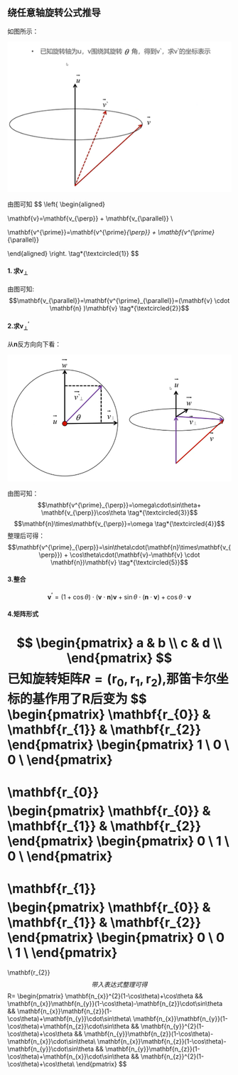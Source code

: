 ## 绕任意轴旋转公式推导
如图所示：

![rotate](./rotate.png)

由图可知
$$
\left\{
\begin{aligned}

\mathbf{v}=\mathbf{v_{\perp}} + \mathbf{v_{\parallel}} \\

\mathbf{v^{\prime}}=\mathbf{v^{\prime}_{\perp}} + \mathbf{v^{\prime}_{\parallel}}

\end{aligned}
\right. \tag*{\textcircled{1}}
$$

#### 1. 求$\mathbf{v_{\perp}}$
由图可知:
$$\mathbf{v_{\parallel}}=\mathbf{v^{\prime}_{\parallel}}=(\mathbf{v} \cdot \mathbf{n} )\mathbf{v} \tag*{\textcircled{2}}$$

#### 2.求$\mathbf{v^{\prime}_{\perp}}$
从$\mathbf{n}$反方向向下看：

![rotate2](./rotate2.png)

由图可知：
$$\mathbf{v^{\prime}_{\perp}}=\omega\cdot\sin\theta+ \mathbf{v_{\perp}}\cos\theta  \tag*{\textcircled{3}}$$
$$\mathbf{n}\times\mathbf{v_{\perp}}=\omega \tag*{\textcircled{4}}$$
整理后可得：
$$\mathbf{v^{\prime}_{\perp}}=\sin\theta\cdot(\mathbf{n}\times\mathbf{v_{\perp}}) + \cos\theta\cdot(\mathbf{v}-\mathbf{v} \cdot \mathbf{n})\mathbf{v} \tag*{\textcircled{5}}$$

#### 3.整合
$$\mathbf{v^{\prime}}=(1+\cos\theta)\cdot(\mathbf{v} \cdot \mathbf{n})\mathbf{v}+\sin\theta\cdot(\mathbf{n}\cdot\mathbf{v})+\cos\theta\cdot\mathbf{v}$$

#### 4.矩阵形式
$$
\begin{pmatrix}
a & b \\
c & d \\
\end{pmatrix}
$$
已知旋转矩阵$R=(\mathbf{r_{0}}, \mathbf{r_{1}},\mathbf{r_{2}})$,那笛卡尔坐标的基作用了R后变为
$$
\begin{pmatrix}
\mathbf{r_{0}} & \mathbf{r_{1}} & \mathbf{r_{2}} 
\end{pmatrix}
\begin{pmatrix}
1 \\
0 \\
0 \\
\end{pmatrix}
=
\mathbf{r_{0}}
$$
$$
\begin{pmatrix}
\mathbf{r_{0}} & \mathbf{r_{1}} & \mathbf{r_{2}} 
\end{pmatrix}
\begin{pmatrix}
0 \\
1 \\
0 \\
\end{pmatrix}
=
\mathbf{r_{1}}
$$
$$
\begin{pmatrix}
\mathbf{r_{0}} & \mathbf{r_{1}} & \mathbf{r_{2}} 
\end{pmatrix}
\begin{pmatrix}
0 \\
0 \\
1 \\
\end{pmatrix}
=
\mathbf{r_{2}}
$$
带入表达式整理可得
$$
R=
\begin{pmatrix}
\mathbf{n_{x}}^{2}(1-\cos\theta)+\cos\theta && \mathbf{n_{x}}\mathbf{n_{y}}(1-\cos\theta)-\mathbf{n_{z}}\cdot\sin\theta && \mathbf{n_{x}}\mathbf{n_{z}}(1-\cos\theta)+\mathbf{n_{y}}\cdot\sin\theta\\
\mathbf{n_{x}}\mathbf{n_{y}}(1-\cos\theta)+\mathbf{n_{z}}\cdot\sin\theta && \mathbf{n_{y}}^{2}(1-\cos\theta)+\cos\theta && \mathbf{n_{y}}\mathbf{n_{z}}(1-\cos\theta)-\mathbf{n_{x}}\cdot\sin\theta\\
\mathbf{n_{x}}\mathbf{n_{z}}(1-\cos\theta)-\mathbf{n_{y}}\cdot\sin\theta && \mathbf{n_{y}}\mathbf{n_{z}}(1-\cos\theta)+\mathbf{n_{x}}\cdot\sin\theta && \mathbf{n_{z}}^{2}(1-\cos\theta)+\cos\theta\\
\end{pmatrix}
$$